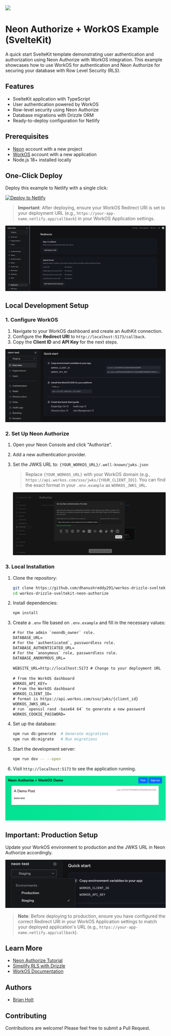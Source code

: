 <img width="250px" src="https://neon.tech/brand/neon-logo-dark-color.svg" />

# Neon Authorize + WorkOS Example (SvelteKit)

A quick start SvelteKit template demonstrating user authentication and authorization using Neon Authorize with WorkOS integration. This example showcases how to use WorkOS for authentication and Neon Authorize for securing your database with Row Level Security (RLS).

## Features

- SvelteKit application with TypeScript
- User authentication powered by WorkOS
- Row-level security using Neon Authorize
- Database migrations with Drizzle ORM
- Ready-to-deploy configuration for Netlify

## Prerequisites

- [Neon](https://neon.tech) account with a new project
- [WorkOS](https://workos.com) account with a new application
- Node.js 18+ installed locally

## One-Click Deploy

Deploy this example to Netlify with a single click:

[![Deploy to Netlify](https://www.netlify.com/img/deploy/button.svg)](https://app.netlify.com/start/deploy?repository=https://github.com/dhanushreddy291/workos-drizzle-sveltekit-neon-authorize)

> **Important**: After deploying, ensure your WorkOS Redirect URI is set to your deployment URL (e.g., `https://your-app-name.netlify.app/callback`) in your WorkOS Application settings.

![Set Redirect URI in WorkOS](/images/workos-redirect-uri.png)

## Local Development Setup

### 1. Configure WorkOS

1. Navigate to your WorkOS dashboard and create an AuthKit connection.
2. Configure the **Redirect URI** to `http://localhost:5173/callback`.
3. Copy the **Client ID** and **API Key** for the next steps.

![WorkOS AuthKit Connection](/images/workos-authkit-connection.png)

### 2. Set Up Neon Authorize

1. Open your Neon Console and click "Authorize".
2. Add a new authentication provider.
3. Set the JWKS URL to: `{YOUR_WORKOS_URL}/.well-known/jwks.json`

   > Replace `{YOUR_WORKOS_URL}` with your WorkOS domain (e.g., `https://api.workos.com/sso/jwks/{YOUR_CLIENT_ID}`). You can find the exact format in your `.env.example` as `WORKOS_JWKS_URL`.

   ![Add WorkOS JWKS URL](/images/neon-authorize-workos-jwks.png)

### 3. Local Installation

1. Clone the repository:

   ```bash
   git clone https://github.com/dhanushreddy291/workos-drizzle-sveltekit-neon-authorize
   cd workos-drizzle-sveltekit-neon-authorize
   ```

2. Install dependencies:

   ```bash
   npm install
   ```

3. Create a `.env` file based on `.env.example` and fill in the necessary values:

   ```env
   # For the admin `neondb_owner` role.
   DATABASE_URL=
   # For the `authenticated`, passwordless role.
   DATABASE_AUTHENTICATED_URL=
   # For the `anonymous` role, passwordless role.
   DATABASE_ANONYMOUS_URL=

   WEBSITE_URL=http://localhost:5173 # Change to your deployment URL

   # from the WorkOS dashboard
   WORKOS_API_KEY=
   # from the WorkOS dashboard
   WORKOS_CLIENT_ID=
   # format is https://api.workos.com/sso/jwks/{client_id}
   WORKOS_JWKS_URL=
   # run `openssl rand -base64 64` to generate a new password
   WORKOS_COOKIE_PASSWORD=
   ```

4. Set up the database:

   ```bash
   npm run db:generate  # Generate migrations
   npm run db:migrate   # Run migrations
   ```

5. Start the development server:

   ```bash
   npm run dev -- --open
   ```

6. Visit `http://localhost:5173` to see the application running.

![SvelteKit App](/images/sveltekit-app.png)

## Important: Production Setup

Update your WorkOS environment to production and the JWKS URL in Neon Authorize accordingly.

![Change Environment to Production](/images/workos-environment.png)

> **Note**: Before deploying to production, ensure you have configured the correct Redirect URI in your WorkOS Application settings to match your deployed application's URL (e.g., `https://your-app-name.netlify.app/callback`).

## Learn More

- [Neon Authorize Tutorial](https://neon.tech/docs/guides/neon-authorize-tutorial)
- [Simplify RLS with Drizzle](https://neon.tech/docs/guides/neon-authorize-drizzle)
- [WorkOS Documentation](https://workos.com/docs)

## Authors

- [Brian Holt](https://github.com/btholt)

## Contributing

Contributions are welcome! Please feel free to submit a Pull Request.
